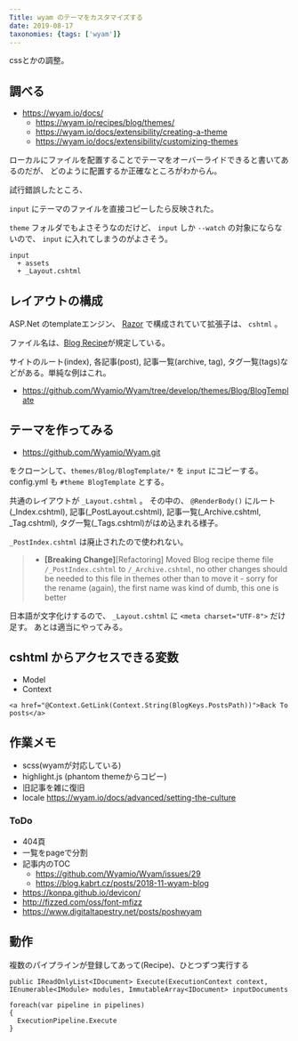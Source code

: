 ```yaml
---
Title: wyam のテーマをカスタマイズする
date: 2019-08-17
taxonomies: {tags: ['wyam']}
---
```

cssとかの調整。

## 調べる

* https://wyam.io/docs/
  * https://wyam.io/recipes/blog/themes/
  * https://wyam.io/docs/extensibility/creating-a-theme
  * https://wyam.io/docs/extensibility/customizing-themes

ローカルにファイルを配置することでテーマをオーバーライドできると書いてあるのだが、
どのように配置するか正確なところがわからん。

試行錯誤したところ、

`input` にテーマのファイルを直接コピーしたら反映された。

`theme` フォルダでもよさそうなのだけど、 `input` しか `--watch` の対象にならないので、
`input` に入れてしまうのがよさそう。

```
input
  + assets
  + _Layout.cshtml
```

## レイアウトの構成

ASP.Net のtemplateエンジン、 [Razor](https://docs.microsoft.com/en-us/aspnet/core/mvc/views/razor?view=aspnetcore-2.2) で構成されていて拡張子は、 `cshtml` 。

ファイル名は、[Blog Recipe](https://wyam.io/recipes/blog/overview)が規定している。

サイトのルート(index), 各記事(post), 記事一覧(archive, tag), タグ一覧(tags)などがある。単純な例はこれ。

* https://github.com/Wyamio/Wyam/tree/develop/themes/Blog/BlogTemplate

## テーマを作ってみる

* https://github.com/Wyamio/Wyam.git

をクローンして、`themes/Blog/BlogTemplate/*` を `input` にコピーする。
config.yml も `#theme BlogTemplate` とする。

共通のレイアウトが `_Layout.cshtml` 。 その中の、 `@RenderBody()` にルート(_Index.cshtml), 記事(_PostLayout.cshtml), 記事一覧(_Archive.cshtml, _Tag.cshtml), タグ一覧(_Tags.cshtml)がはめ込まれる様子。

`_PostIndex.cshtml` は廃止されたので使われない。

> - **[Breaking Change]**[Refactoring] Moved Blog recipe theme file `/_PostIndex.cshtml` to `/_Archive.cshtml`, no other changes should be needed to this file in themes other than to move it - sorry for the rename (again), the first name was kind of dumb, this one is better

日本語が文字化けするので、 `_Layout.cshtml` に `<meta charset="UTF-8">` だけ足す。
あとは適当にやってみる。

## cshtml からアクセスできる変数

* Model
* Context

```cshtml
<a href="@Context.GetLink(Context.String(BlogKeys.PostsPath))">Back To posts</a>
```

## 作業メモ

* scss(wyamが対応している)
* highlight.js (phantom themeからコピー)
* 旧記事を雑に復旧
* locale https://wyam.io/docs/advanced/setting-the-culture

### ToDo

* 404頁
* 一覧をpageで分割
* 記事内のTOC
  * https://github.com/Wyamio/Wyam/issues/29
  * https://blog.kabrt.cz/posts/2018-11-wyam-blog
* https://konpa.github.io/devicon/
* http://fizzed.com/oss/font-mfizz
* https://www.digitaltapestry.net/posts/poshwyam

## 動作

複数のパイプラインが登録してあって(Recipe)、ひとつずつ実行する

```
public IReadOnlyList<IDocument> Execute(ExecutionContext context, IEnumerable<IModule> modules, ImmutableArray<IDocument> inputDocuments

foreach(var pipeline in pipelines)
{
  ExecutionPipeline.Execute
}
```

